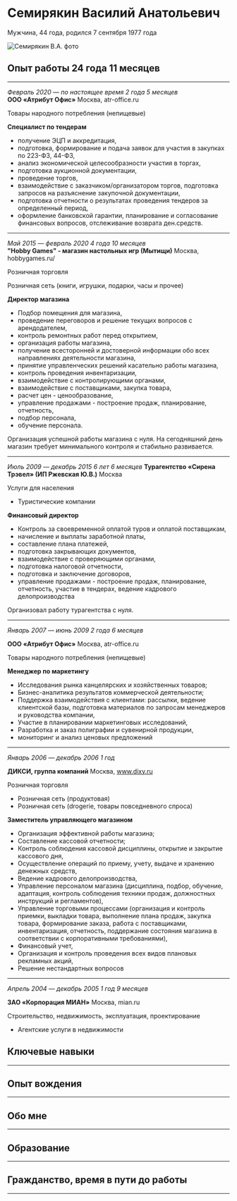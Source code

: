 # Семирякин Василий Анатольевич

Мужчина, 44 года, родился 7 сентября 1977 года

![Семирякин В.А. фото](435532857.jpeg)

## Опыт работы 24 года 11 месяцев   
___
*Февраль 2020 — по настоящее время
2 года 5 месяцев*  
**ООО «Атрибут Офис»**
Москва, atr-office.ru

Товары народного потребления (непищевые)

**Специалист по тендерам**
- получение ЭЦП и аккредитация,
- подготовка, формирование и подача заявок для участия в закупках по 223-ФЗ, 44-ФЗ,
- анализ экономической целесообразности участия в торгах,
- подготовка аукционной документации,
- проведение торгов,
- взаимодействие с заказчиком/организатором торгов, подготовка запросов на разъяснение закупочной документации,
- подготовка отчетности о результатах проведения тендеров за определенный период,
- оформление банковской гарантии, планирование и согласование финансовых вопросов, отслеживание возврата ден.средств.   
___ 
*Май 2015 — февраль 2020
4 года 10 месяцев*   
**"Hobby Games" - магазин настольных игр (Мытищи)**
Москва, hobbygames.ru/

Розничная торговля

Розничная сеть (книги, игрушки, подарки, часы и прочее) 

**Директор магазина**
- Подбор помещения для магазина,
- проведение переговоров и решение текущих вопросов с арендодателем,
- контроль ремонтных работ перед открытием,
- организация работы магазина,
- получение всесторонней и достоверной информации обо всех направлениях деятельности магазина,
- принятие управленческих решений касательно работы магазина,
- контроль проведения инвентаризации,
- взаимодействие с контролирующими органами,
- взаимодействие с поставщиками, закупка товара,
- расчет цен - ценообразование,
- управление продажами - построение продаж, планирование, отчетность,
- подбор персонала,
- обучение персонала.

Организация успешной работы магазина с нуля. На сегодняшний день магазин требует минимального контроля и стабильно развивается.   
___

*Июль 2009 — декабрь 2015
6 лет 6 месяцев*
**Турагентство «Сирена Трэвел» (ИП Ржевская Ю.В.)**
Москва

Услуги для населения

* Туристические компании  

**Финансовый директор**
- Контроль за своевременной оплатой туров и оплатой поставщикам,
- начисление и выплаты заработной платы,
- составление плана платежей,
- подготовка закрывающих документов,
- взаимодействие с проверяющими органами,
- подготовка налоговой отчетности,
- подготовка и заключение договоров,
- управление продажами - построение продаж, планирование, отчетность, участие в тендерах,
ведение кадрового делопроизводства

Организовал работу турагентства с нуля.    
___
*Январь 2007 — июнь 2009
2 года 6 месяцев*   

**ООО «Атрибут Офис»**
Москва, atr-office.ru

Товары народного потребления (непищевые)  

**Менеджер по маркетингу**
- Исследования рынка канцелярских и хозяйственных товаров;
- Бизнес-аналитика результатов коммерческой деятельности;
- Поддержка взаимодействия с клиентами: рассылки, ведение клиентской базы, подготовка материалов по запросам менеджеров и руководства компании,
- Участие в планировании маркетинговых исследований,
- Разработка и заказ полиграфии и сувенирной продукции,
- мониторинг и анализ ценовых предложений   
___
*Январь 2006 — декабрь 2006
1 год*

**ДИКСИ, группа компаний**
Москва, www.dixy.ru

Розничная торговля

* Розничная сеть (продуктовая)
* Розничная сеть (drogerie, товары повседневного спроса)  

**Заместитель управляющего магазином**
- Организация эффективной работы магазина;
- Составление кассовой отчетности;
- Контроль соблюдения кассовой дисциплины, открытие и закрытие кассового дня,
- Осуществление операций по приему, учету, выдаче и хранению денежных средств,
- Ведение кадрового делопроизводства,
- Управление персоналом магазина (дисциплина, подбор, обучение‚ адаптация‚ контроль соблюдения техники продаж‚ должностных инструкций и регламентов),
- Управление торговыми процессами (организация и контроль приемки‚ выкладки товара‚ выполнение плана продаж‚ закупка товара, формирование заказа, работа с поставщиками‚ инвентаризация‚ отчетность‚ поддержание состояния магазина в соответствии с корпоративными требованиями),
- Финансовый учет,
- Организация и контроль проведения всех видов плановых рекламных акций,
- Решение нестандартных вопросов   
___

*Апрель 2004 — декабрь 2005
1 год 9 месяцев*

**ЗАО «Корпорация МИАН»**
Москва, mian.ru

Строительство, недвижимость, эксплуатация, проектирование

* Агентские услуги в недвижимости

## Ключевые навыки  
___

## Опыт вождения
___

## Обо мне
___

## Образование
___

## Гражданство, время в пути до работы
___